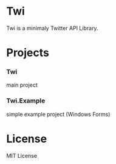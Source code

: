 # Twi
Twi is a minimaly Twitter API Library. 

# Projects
### **Twi**
main project
### **Twi.Example**
simple example project (Windows Forms)

# License
MIT License
